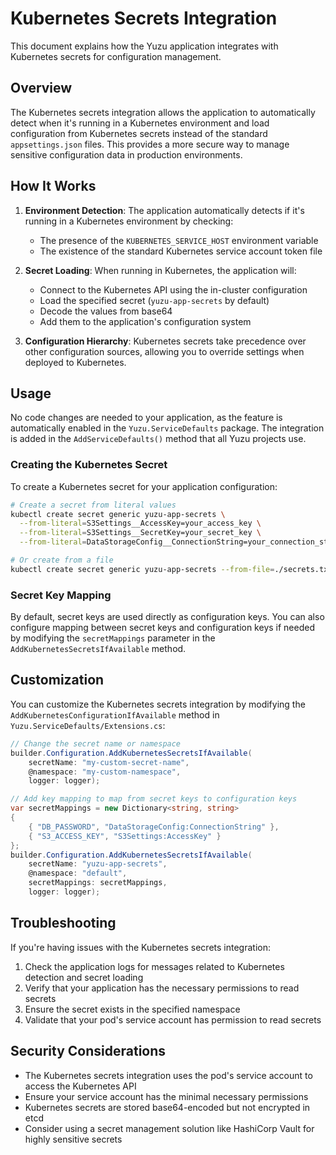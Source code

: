 # Kubernetes Secrets Integration

This document explains how the Yuzu application integrates with Kubernetes secrets for configuration management.

## Overview

The Kubernetes secrets integration allows the application to automatically detect when it's running in a Kubernetes environment and load configuration from Kubernetes secrets instead of the standard `appsettings.json` files. This provides a more secure way to manage sensitive configuration data in production environments.

## How It Works

1. **Environment Detection**: The application automatically detects if it's running in a Kubernetes environment by checking:
   - The presence of the `KUBERNETES_SERVICE_HOST` environment variable
   - The existence of the standard Kubernetes service account token file

2. **Secret Loading**: When running in Kubernetes, the application will:
   - Connect to the Kubernetes API using the in-cluster configuration
   - Load the specified secret (`yuzu-app-secrets` by default)
   - Decode the values from base64
   - Add them to the application's configuration system

3. **Configuration Hierarchy**: Kubernetes secrets take precedence over other configuration sources, allowing you to override settings when deployed to Kubernetes.

## Usage

No code changes are needed to your application, as the feature is automatically enabled in the `Yuzu.ServiceDefaults` package. The integration is added in the `AddServiceDefaults()` method that all Yuzu projects use.

### Creating the Kubernetes Secret

To create a Kubernetes secret for your application configuration:

```bash
# Create a secret from literal values
kubectl create secret generic yuzu-app-secrets \
  --from-literal=S3Settings__AccessKey=your_access_key \
  --from-literal=S3Settings__SecretKey=your_secret_key \
  --from-literal=DataStorageConfig__ConnectionString=your_connection_string

# Or create from a file
kubectl create secret generic yuzu-app-secrets --from-file=./secrets.txt
```

### Secret Key Mapping

By default, secret keys are used directly as configuration keys. You can also configure mapping between secret keys and configuration keys if needed by modifying the `secretMappings` parameter in the `AddKubernetesSecretsIfAvailable` method.

## Customization

You can customize the Kubernetes secrets integration by modifying the `AddKubernetesConfigurationIfAvailable` method in `Yuzu.ServiceDefaults/Extensions.cs`:

```csharp
// Change the secret name or namespace
builder.Configuration.AddKubernetesSecretsIfAvailable(
    secretName: "my-custom-secret-name",
    @namespace: "my-custom-namespace",
    logger: logger);

// Add key mapping to map from secret keys to configuration keys
var secretMappings = new Dictionary<string, string>
{
    { "DB_PASSWORD", "DataStorageConfig:ConnectionString" },
    { "S3_ACCESS_KEY", "S3Settings:AccessKey" }
};
builder.Configuration.AddKubernetesSecretsIfAvailable(
    secretName: "yuzu-app-secrets",
    @namespace: "default",
    secretMappings: secretMappings,
    logger: logger);
```

## Troubleshooting

If you're having issues with the Kubernetes secrets integration:

1. Check the application logs for messages related to Kubernetes detection and secret loading
2. Verify that your application has the necessary permissions to read secrets
3. Ensure the secret exists in the specified namespace
4. Validate that your pod's service account has permission to read secrets

## Security Considerations

- The Kubernetes secrets integration uses the pod's service account to access the Kubernetes API
- Ensure your service account has the minimal necessary permissions
- Kubernetes secrets are stored base64-encoded but not encrypted in etcd
- Consider using a secret management solution like HashiCorp Vault for highly sensitive secrets